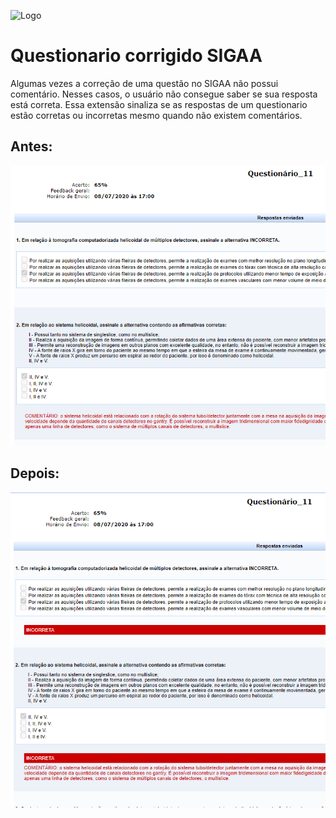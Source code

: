 ![Logo](img/icon128.png)  
# Questionario corrigido SIGAA

Algumas vezes a correção de uma questão no SIGAA não possui comentário. Nesses casos, o usuário não consegue saber se sua resposta está correta. Essa extensão sinaliza se as respostas de um questionario estão corretas ou incorretas mesmo quando não existem comentários.

## Antes:  
![Antes](img/antes.png)  

## Depois:  
![Antes](img/depois.png)  